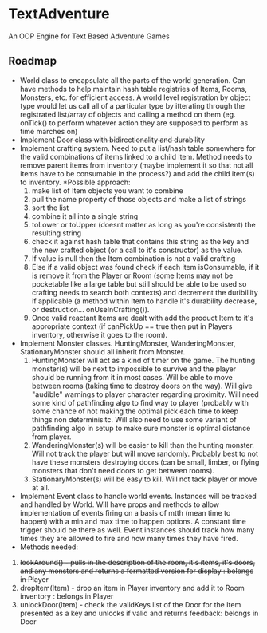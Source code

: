 # TextAdventure
An OOP Engine for Text Based Adventure Games

## Roadmap
* World class to encapsulate all the parts of the world generation. Can have methods to help maintain hash table registries of Items, Rooms, Monsters, etc. for efficient access. A world level registration by object type would let us call all of a particular type by itterating through the registrated list/array of objects and calling a method on them (eg. onTick() to perform whatever action they are supposed to perform as time marches on)
* ~~Implement Door class with bidirectionality and durability~~
* Implement crafting system. Need to put a list/hash table somewhere for the valid combinations of items linked to a child item. Method needs to remove parent items from inventory (maybe implement it so that not all items have to be consumable in the process?) and add the child item(s) to inventory.
  *Possible approach:
    1. make list of Item objects you want to combine
    2. pull the name property of those objects and make a list of strings
    3. sort the list
    4. combine it all into a single string
    5. toLower or toUpper (doesnt matter as long as you're consistent) the resulting string
    6. check it against hash table that contains this string as the key and the new crafted object (or a call to it's constructor) as the value.
    7. If value is null then the Item combination is not a valid crafting
    8. Else if a valid object was found check if each item isConsumable, if it is remove it from the Player or Room (some Items may not be pocketable like a large table but still should be able to be used so crafting needs to search both contexts) and decrement the duribillity if applicable (a method within Item to handle it's durability decrease, or destruction... onUseInCrafting()).
    9. Once valid reactant Items are dealt with add the product Item to it's appropriate context (if canPickUp == true then put in Players inventory, otherwise it goes to the room).
* Implement Monster classes. HuntingMonster, WanderingMonster, StationaryMonster should all inherit from Monster.
  1. HuntingMonster will act as a kind of timer on the game. The hunting monster(s) will be next to impossible to survive and the player should be running from it in most cases. Will be able to move between rooms (taking time to destroy doors on the way). Will give "audible" warnings to player character regarding proximity. Will need some kind of pathfinding algo to find way to player (probably with some chance of not making the optimal pick each time to keep things non determinisitc. Will also need to use some variant of pathfinding algo in setup to make sure monster is optimal distance from player. 
  2. WanderingMonster(s) will be easier to kill than the hunting monster. Will not track the player but will move randomly. Probably best to not have these monsters destroying doors (can be small, limber, or flying monsters that don't need doors to get between rooms).
  3. StationaryMonster(s) will be easy to kill. Will not tack player or move  at all.
* Implement Event class to handle world events. Instances will be tracked and handled by World. Will have props and methods to allow implementation of events firing on a basis of mtth (mean time to happen) with a min and max time to happen options. A constant time trigger should be there as well. Event instances should track how many times they are allowed to fire and how many times they have fired.
* Methods needed:
 1. ~~lookAround() - pulls in the description of the room, it's items, it's doors, and any monsters and returns a formatted version for display : belongs in Player~~
 2. dropItem(Item) - drop an item in Player inventory and add it to Room inventory : belongs in Player
 3. unlockDoor(Item) - check the validKeys list of the Door for the Item presented as a key and unlocks if valid and returns feedback: belongs in Door
